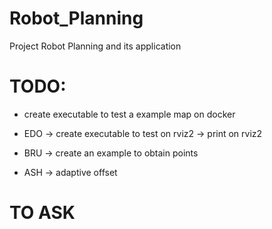 # Robot_Planning
Project Robot Planning and its application


# TODO:
  - create executable to test a example map on docker 

  - EDO -> create executable to test on rviz2 -> print on rviz2
  - BRU -> create an example to obtain points
  - ASH -> adaptive offset  

# TO ASK
